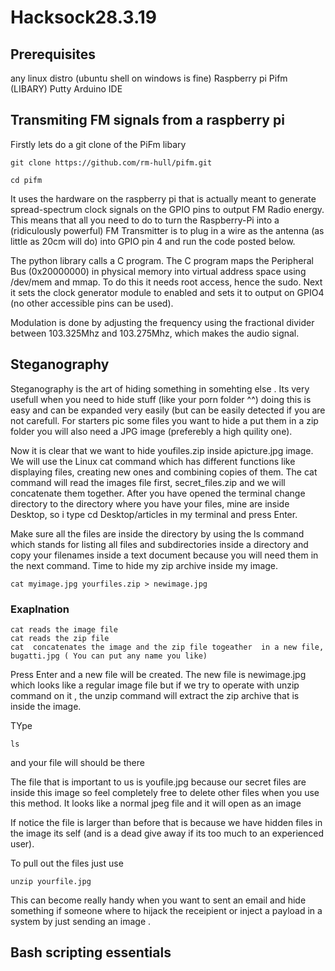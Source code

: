# Hacksock28.3.19

## Prerequisites 
any linux distro (ubuntu shell on windows is fine) 
Raspberry pi
Pifm (LIBARY)
Putty
Arduino IDE 


## Transmiting FM signals from a raspberry pi 
Firstly lets do a git clone of the PiFm libary
```
git clone https://github.com/rm-hull/pifm.git
```

```
cd pifm
```

It uses the hardware on the raspberry pi that is actually meant to generate spread-spectrum clock signals on the GPIO pins to output FM Radio energy. This means that all you need to do to turn the Raspberry-Pi into a (ridiculously powerful) FM Transmitter is to plug in a wire as the antenna (as little as 20cm will do) into GPIO pin 4 and run the code posted below.

The python library calls a C program. The C program maps the Peripheral Bus (0x20000000) in physical memory into virtual address space using /dev/mem and mmap. To do this it needs root access, hence the sudo. Next it sets the clock generator module to enabled and sets it to output on GPIO4 (no other accessible pins can be used).

Modulation is done by adjusting the frequency using the fractional divider between 103.325Mhz and 103.275Mhz, which makes the audio signal.


## Steganography

Steganography is the art of hiding something in somehting else . Its very usefull when you need to hide stuff (like your porn folder ^^) doing this is easy and can be expanded very easily (but can be easily detected if you are not carefull. For starters pic some files you want to hide a put them in a zip folder you will also need a JPG image (preferebly a high quility one).

Now it is clear that we want to hide  youfiles.zip inside apicture.jpg image. We will use the Linux cat command  which has different functions like displaying files, creating new ones and combining copies of them. The cat command will read the images file first, secret_files.zip and we will concatenate them   together.   After you have opened the terminal change directory to the  directory  where you have your files, mine are inside  Desktop, so i type cd Desktop/articles in my terminal and press Enter.

Make sure all the files are inside the directory by using the ls command  which stands for listing all files and subdirectories inside a directory and copy your filenames inside a text document because you will need them in the next command.  Time to hide my zip archive inside my image.

```
cat myimage.jpg yourfiles.zip > newimage.jpg
```

### Exaplnation

    cat reads the image file
    cat reads the zip file
    cat  concatenates the image and the zip file togeather  in a new file, bugatti.jpg ( You can put any name you like)


Press Enter and a new  file will be created. The new file is newimage.jpg which  looks like a regular image file but if we try to operate with unzip command on it ,  the unzip command will extract  the zip archive that is inside the image.

TYpe 
```
ls
```
and your file will should be there

The file that is important to us is youfile.jpg  because  our secret files are inside this image so feel completely free to delete other files when you  use this method. It looks like a normal jpeg file and it
will open as an image

If notice the file is larger than before that is because we have hidden files in the image its self (and is a dead give away if its too much to an experienced user).

To pull out the files just use

```
unzip yourfile.jpg

```

This can become really handy when you want to sent an email and hide something if someone where to hijack the receipient or inject a payload in a system by just sending an image . 

## Bash scripting essentials 






